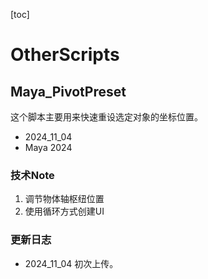 [toc]

# OtherScripts

## Maya_PivotPreset

这个脚本主要用来快速重设选定对象的坐标位置。

- 2024_11_04
- Maya 2024

### 技术Note

1. 调节物体轴枢纽位置
2. 使用循环方式创建UI

### 更新日志

- 2024_11_04
初次上传。